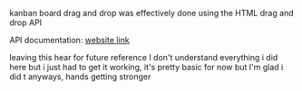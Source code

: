 kanban board drag and drop was effectively done using the HTML drag and drop API 

API documentation: [website link](https://developer.mozilla.org/en-US/docs/Web/API/HTML_Drag_and_Drop_API)


leaving this hear for future reference
I don't understand everything i did here but i just had to get it working, it's pretty basic for now but I'm glad i did t anyways, hands getting stronger